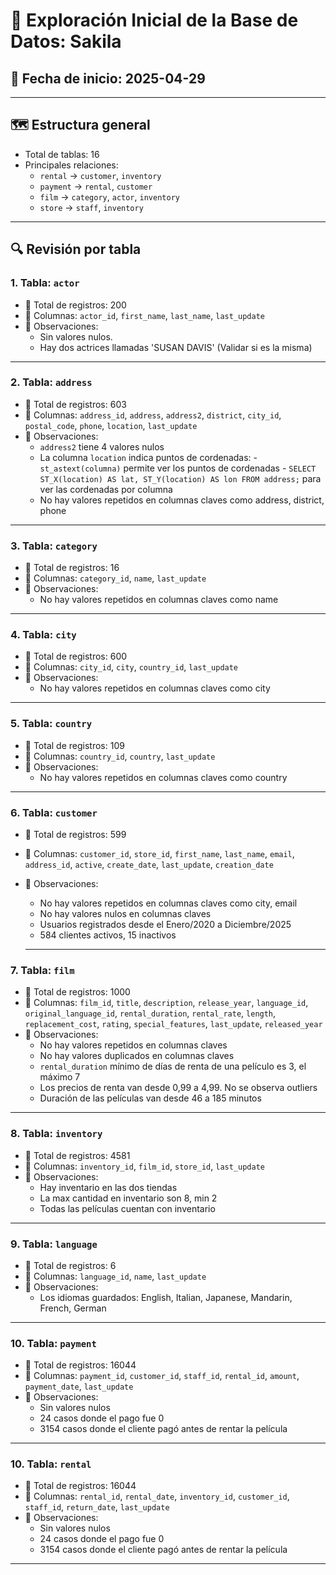 # 🧪 Exploración Inicial de la Base de Datos: Sakila

## 📅 Fecha de inicio: 2025-04-29  

---

## 🗺️ Estructura general

- Total de tablas: 16
- Principales relaciones:
  - `rental` → `customer`, `inventory`
  - `payment` → `rental`, `customer`
  - `film` → `category`, `actor`, `inventory`
  - `store` → `staff`, `inventory`

---

## 🔍 Revisión por tabla

### 1. Tabla: `actor`

- 🔢 Total de registros: 200
- 🧱 Columnas: `actor_id`, `first_name`, `last_name`, `last_update`
- 📌 Observaciones:
  - Sin valores nulos.
  - Hay dos actrices llamadas 'SUSAN DAVIS' (Validar si es la misma)

---

### 2. Tabla: `address`
- 🔢 Total de registros: 603
- 🧱 Columnas: `address_id`, `address`, `address2`, `district`, `city_id`, `postal_code`, `phone`, `location`, `last_update`
- 📌 Observaciones:
  - `address2` tiene 4 valores nulos
  - La columna `location` indica puntos de cordenadas:
            -`st_astext(columna)` permite ver los puntos de cordenadas
            - `SELECT ST_X(location) AS lat, ST_Y(location) AS lon FROM address;` para ver las cordenadas por columna
  - No hay valores repetidos en columnas claves como address, district, phone

---

### 3. Tabla: `category`
- 🔢 Total de registros: 16
- 🧱 Columnas: `category_id`, `name`, `last_update`
- 📌 Observaciones:
  - No hay valores repetidos en columnas claves como name
  
---

### 4. Tabla: `city`
- 🔢 Total de registros: 600
- 🧱 Columnas: `city_id`, `city`, `country_id`, `last_update`
- 📌 Observaciones:
  - No hay valores repetidos en columnas claves como city
 
---

### 5. Tabla: `country`
- 🔢 Total de registros: 109
- 🧱 Columnas: `country_id`, `country`, `last_update`
- 📌 Observaciones:
  - No hay valores repetidos en columnas claves como country 
  
---

### 6. Tabla: `customer`
- 🔢 Total de registros: 599
- 🧱 Columnas: `customer_id`, `store_id`, `first_name`, `last_name`, `email`, `address_id`, `active`, `create_date`, `last_update`, `creation_date`
- 📌 Observaciones:
  - No hay valores repetidos en columnas claves como city, email
  - No hay valores nulos en columnas claves
  - Usuarios registrados desde el Enero/2020 a Diciembre/2025
  - 584 clientes activos, 15 inactivos
  
  ---

### 7. Tabla: `film`
- 🔢 Total de registros: 1000
- 🧱 Columnas: `film_id`, `title`, `description`, `release_year`, `language_id`, `original_language_id`, `rental_duration`, `rental_rate`, `length`, `replacement_cost`, `rating`, `special_features`, `last_update`, `released_year`
- 📌 Observaciones:
  - No hay valores repetidos en columnas claves
  - No hay valores duplicados en columnas claves
  - `rental_duration` mínimo de días de renta de una películo es 3, el máximo 7
  - Los precios de renta van desde 0,99 a 4,99. No se observa outliers
  - Duración de las películas van desde 46 a 185 minutos
 
 ---

### 8. Tabla: `inventory`
- 🔢 Total de registros: 4581
- 🧱 Columnas: `inventory_id`, `film_id`, `store_id`, `last_update`
- 📌 Observaciones:
  - Hay inventario en las dos tiendas
  - La max cantidad en inventario son 8, min 2
  - Todas las películas cuentan con inventario
  
 ---
 
### 9. Tabla: `language`
- 🔢 Total de registros: 6
- 🧱 Columnas: `language_id`, `name`, `last_update`
- 📌 Observaciones:
  - Los idiomas guardados: English, Italian, Japanese, Mandarin, French, German
  
 ---
  
### 10. Tabla: `payment `
- 🔢 Total de registros: 16044
- 🧱 Columnas: `payment_id`, `customer_id`, `staff_id`, `rental_id`, `amount`, `payment_date`, `last_update`
- 📌 Observaciones:
  - Sin valores nulos
  - 24 casos donde el pago fue 0
  - 3154 casos donde el cliente pagó antes de rentar la película
  
 ---  
  
### 10. Tabla: `rental`
- 🔢 Total de registros: 16044
- 🧱 Columnas: `rental_id`, `rental_date`, `inventory_id`, `customer_id`, `staff_id`, `return_date`, `last_update`
- 📌 Observaciones:
  - Sin valores nulos
  - 24 casos donde el pago fue 0
  - 3154 casos donde el cliente pagó antes de rentar la película
  
 ---
